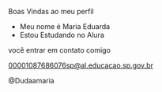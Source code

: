 Boas Vindas ao meu perfil


- Meu nome é Maria Eduarda
- Estou Estudando no Alura



você entrar em contato comigo

00001087686076sp@al.educacao.sp.gov.br

@Dudaamaria


